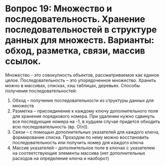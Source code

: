 ﻿# Вопрос 19: Множество и последовательность. Хранение последовательностей в структуре данных для множеств. Варианты: обход, разметка, связи, массив ссылок.

Множество - это совокупность объектов, рассматриваемое как единое целое.
Последовательность – это упорядоченное множество. Хранить можно в массивах, списках, хэш таблицах, деревьях.
Способы получения последовательностей:
1. Обход – получение последовательности из структуры данных для множеств
2. Разметка – присоединение к каждому ключу дополнительного поля для хранения порядкового номера. При удалении нужно сдвинуть все последующие номера на -1, в худшем случае придется обходить всю последовательность (вр. О(n)).
3. Связи – с помощью дополнительных указателей для каждого ключа, формирование списка. Проходом по нему можно восстановить последовательность или получить номер для каждого ключа
4. Массив указателей – дополнительное поле в ключах с указателем на соответствующие элементы массива (нет дополнительных расходов на определение ключа и наоборот)
